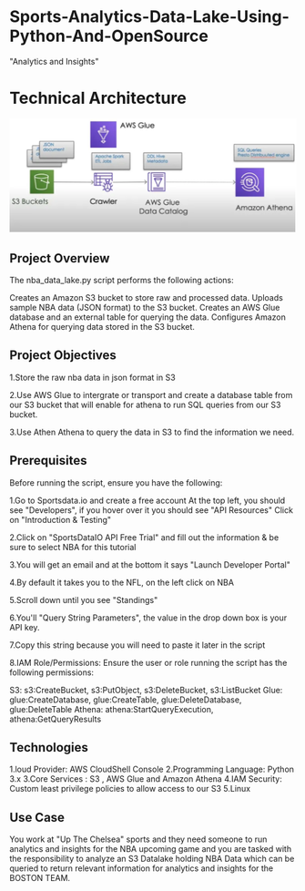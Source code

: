# Sports-Analytics-Data-Lake-Using-Python-And-OpenSource

"Analytics and Insights"

# Technical Architecture

![image_alt](https://github.com/Tatenda-Prince/Sports-Analytics-Data-Lake-Using-Python-And-OpenSource/blob/78db69e24c02179bb1112636209649c125768ea2/images/Screenshot%202025-01-22%20153605.png)

## Project Overview

The nba_data_lake.py script performs the following actions:

Creates an Amazon S3 bucket to store raw and processed data. Uploads sample NBA data (JSON format) to the S3 bucket. Creates an AWS Glue database and an external table for querying the data. Configures Amazon Athena for querying data stored in the S3 bucket.

## Project Objectives

1.Store the raw nba data in json format in S3

2.Use AWS Glue to intergrate or transport and create a database table from our S3 bucket that will enable for athena to run SQL queries from our S3 bucket.

3.Use Athen Athena to query the data in S3 to find the information we need. 

## Prerequisites

Before running the script, ensure you have the following:

1.Go to Sportsdata.io and create a free account At the top left, you should see "Developers", if you hover over it you should see "API Resources" Click on "Introduction & Testing"

2.Click on "SportsDataIO API Free Trial" and fill out the information & be sure to select NBA for this tutorial

3.You will get an email and at the bottom it says "Launch Developer Portal"

4.By default it takes you to the NFL, on the left click on NBA

5.Scroll down until you see "Standings"

6.You'll "Query String Parameters", the value in the drop down box is your API key.

7.Copy this string because you will need to paste it later in the script

8.IAM Role/Permissions: Ensure the user or role running the script has the following permissions:

S3: s3:CreateBucket, s3:PutObject, s3:DeleteBucket, s3:ListBucket Glue: glue:CreateDatabase, glue:CreateTable, glue:DeleteDatabase, glue:DeleteTable Athena: athena:StartQueryExecution, athena:GetQueryResults

## Technologies

1.loud Provider: AWS CloudShell Console 
2.Programming Language: Python 3.x
3.Core Services : S3 , AWS Glue and Amazon Athena 
4.IAM Security: Custom least privilege policies to allow access to our S3
5.Linux 

## Use Case 

You work at "Up The Chelsea" sports and they need someone to run analytics and insights for the NBA upcoming game and you are tasked with the responsibility to analyze an S3 Datalake holding NBA Data which can be queried to return relevant information for analytics and insights for the BOSTON TEAM.


